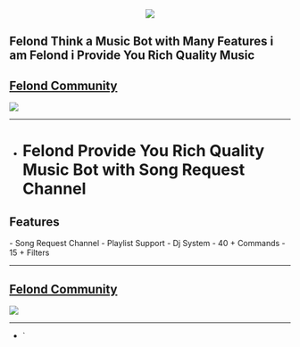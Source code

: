 <div align="center" style"border-radius:15px">
  <img src="https://media.discordapp.net/attachments/882467296411516998/1035336902678691850/Picsart_22-10-28_05-08-46-357.png" style"width: 100%;border-radius:15px">
</div>

## <div>Felond Think a Music Bot with Many Features i am Felond i Provide You Rich Quality Music </div>  

## [Felond Community](https://discord.gg/Cb3RtZVMvv)
<a href="https://discord.gg/Cb3RtZVMvv"><img src="https://media.discordapp.net/attachments/882467296411516998/1035336902678691850/Picsart_22-10-28_05-08-46-357.png"></a>
  

***

- <H1>Felond Provide You Rich Quality Music Bot with Song Request Channel</H1>
<H2>Features</H2>
- Song Request Channel
- Playlist Support
- Dj System
- 40 + Commands
- 15 + Filters
<br/>
  
***

## [Felond Community](https://discord.gg/Cb3RtZVMvv)
<a href="https://discord.gg/Cb3RtZVMvv"><img src="https://media.discordapp.net/attachments/882467296411516998/1035336902678691850/Picsart_22-10-28_05-08-46-357.png"></a>

***
- `

